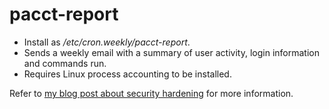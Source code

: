 # pacct-report

* Install as _/etc/cron.weekly/pacct-report_. 
* Sends a weekly email with a summary of user activity, login information and commands run. 
* Requires Linux process accounting to be installed. 

Refer to [my blog post about security hardening](https://cetre.co.uk/blog/security-hardening-on-centos-7-red-hat-enterprise-linux-7-amazon-linux/) for more information.
